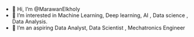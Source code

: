 - 👋 Hi, I’m @MarawanElkholy
- 👀 I’m interested in Machine Learning, Deep learning, AI , Data science , Data Analysis.
- 🌱 I’m an aspiring Data Analyst, Data  Scientist , Mechatronics Engineer
